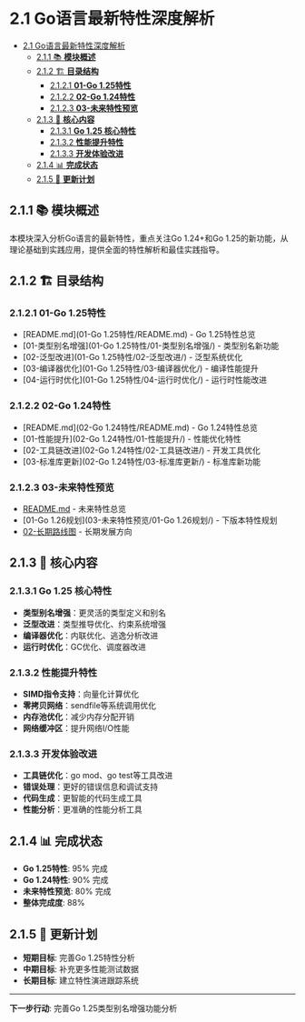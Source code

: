 # 2.1 Go语言最新特性深度解析

<!-- TOC START -->
- [2.1 Go语言最新特性深度解析](#21-go语言最新特性深度解析)
  - [2.1.1 📚 **模块概述**](#211--模块概述)
  - [2.1.2 🏗️ **目录结构**](#212-️-目录结构)
    - [2.1.2.1 **01-Go 1.25特性**](#2121-01-go-125特性)
    - [2.1.2.2 **02-Go 1.24特性**](#2122-02-go-124特性)
    - [2.1.2.3 **03-未来特性预览**](#2123-03-未来特性预览)
  - [2.1.3 🎯 **核心内容**](#213--核心内容)
    - [2.1.3.1 **Go 1.25 核心特性**](#2131-go-125-核心特性)
    - [2.1.3.2 **性能提升特性**](#2132-性能提升特性)
    - [2.1.3.3 **开发体验改进**](#2133-开发体验改进)
  - [2.1.4 📊 **完成状态**](#214--完成状态)
  - [2.1.5 🔄 **更新计划**](#215--更新计划)
<!-- TOC END -->

## 2.1.1 📚 **模块概述**

本模块深入分析Go语言的最新特性，重点关注Go 1.24+和Go 1.25的新功能，从理论基础到实践应用，提供全面的特性解析和最佳实践指导。

## 2.1.2 🏗️ **目录结构**

### 2.1.2.1 **01-Go 1.25特性**

- [README.md](01-Go 1.25特性/README.md) - Go 1.25特性总览
- [01-类型别名增强](01-Go 1.25特性/01-类型别名增强/) - 类型别名新功能
- [02-泛型改进](01-Go 1.25特性/02-泛型改进/) - 泛型系统优化
- [03-编译器优化](01-Go 1.25特性/03-编译器优化/) - 编译性能提升
- [04-运行时优化](01-Go 1.25特性/04-运行时优化/) - 运行时性能改进

### 2.1.2.2 **02-Go 1.24特性**

- [README.md](02-Go 1.24特性/README.md) - Go 1.24特性总览
- [01-性能提升](02-Go 1.24特性/01-性能提升/) - 性能优化特性
- [02-工具链改进](02-Go 1.24特性/02-工具链改进/) - 开发工具优化
- [03-标准库更新](02-Go 1.24特性/03-标准库更新/) - 标准库新功能

### 2.1.2.3 **03-未来特性预览**

- [README.md](03-未来特性预览/README.md) - 未来特性总览
- [01-Go 1.26规划](03-未来特性预览/01-Go 1.26规划/) - 下版本特性规划
- [02-长期路线图](03-未来特性预览/02-长期路线图/) - 长期发展方向

## 2.1.3 🎯 **核心内容**

### 2.1.3.1 **Go 1.25 核心特性**

- **类型别名增强**：更灵活的类型定义和别名
- **泛型改进**：类型推导优化、约束系统增强
- **编译器优化**：内联优化、逃逸分析改进
- **运行时优化**：GC优化、调度器改进

### 2.1.3.2 **性能提升特性**

- **SIMD指令支持**：向量化计算优化
- **零拷贝网络**：sendfile等系统调用优化
- **内存池优化**：减少内存分配开销
- **网络缓冲区**：提升网络I/O性能

### 2.1.3.3 **开发体验改进**

- **工具链优化**：go mod、go test等工具改进
- **错误处理**：更好的错误信息和调试支持
- **代码生成**：更智能的代码生成工具
- **性能分析**：更准确的性能分析工具

## 2.1.4 📊 **完成状态**

- **Go 1.25特性**: 95% 完成
- **Go 1.24特性**: 90% 完成
- **未来特性预览**: 80% 完成
- **整体完成度**: 88%

## 2.1.5 🔄 **更新计划**

- **短期目标**: 完善Go 1.25特性分析
- **中期目标**: 补充更多性能测试数据
- **长期目标**: 建立特性演进跟踪系统

---

**下一步行动**: 完善Go 1.25类型别名增强功能分析
